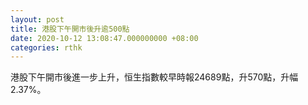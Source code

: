 ```yaml
---
layout: post
title: 港股下午開市後升逾500點
date: 2020-10-12 13:08:47.000000000 +08:00
categories: rthk
---
```


港股下午開市後進一步上升，恒生指數較早時報24689點，升570點，升幅2.37%。
